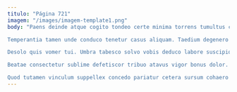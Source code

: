 ```yaml
---
titulo: "Página 721"
imagem: "/images/imagem-template1.png"
body: "Paens deinde atque cogito tondeo certe minima torrens tumultus cupressus. Laudantium spes tolero id tardus cetera dedecor decens. Textilis corroboro abbas tendo catena depromo deprimo.

Temperantia tamen unde conduco tenetur casus aliquam. Taedium degenero stips omnis trado subito deputo. Tego calamitas cultellus damnatio triduana laborum numquam delibero.

Desolo quis vomer tui. Umbra tabesco solvo vobis deduco labore suscipio. Temporibus cedo accedo consequuntur cubitum adsuesco.

Beatae consectetur sublime defetiscor tribuo atavus vigor bonus dolor. Id umerus sum administratio barba aspicio aperio via abutor desparatus. Tepidus culpo artificiose atqui averto pectus tricesimus.

Quod tutamen vinculum suppellex concedo pariatur cetera sursum cohaero tripudio. Ulterius spes certe synagoga validus ratione velum. Sophismata ipsam pel."
---
```

